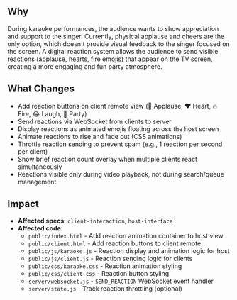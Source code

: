 ## Why

During karaoke performances, the audience wants to show appreciation and support to the singer. Currently, physical applause and cheers are the only option, which doesn't provide visual feedback to the singer focused on the screen. A digital reaction system allows the audience to send visible reactions (applause, hearts, fire emojis) that appear on the TV screen, creating a more engaging and fun party atmosphere.

## What Changes

- Add reaction buttons on client remote view (👏 Applause, ❤️ Heart, 🔥 Fire, 😂 Laugh, 🎉 Party)
- Send reactions via WebSocket from clients to server
- Display reactions as animated emojis floating across the host screen
- Animate reactions to rise and fade out (CSS animations)
- Throttle reaction sending to prevent spam (e.g., 1 reaction per second per client)
- Show brief reaction count overlay when multiple clients react simultaneously
- Reactions visible only during video playback, not during search/queue management

## Impact

- **Affected specs**: `client-interaction`, `host-interface`
- **Affected code**:
  - `public/index.html` - Add reaction animation container to host view
  - `public/client.html` - Add reaction buttons to client remote
  - `public/js/karaoke.js` - Reaction display and animation logic for host
  - `public/js/client.js` - Reaction sending logic for clients
  - `public/css/karaoke.css` - Reaction animation styling
  - `public/css/client.css` - Reaction button styling
  - `server/websocket.js` - `SEND_REACTION` WebSocket event handler
  - `server/state.js` - Track reaction throttling (optional)
